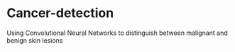 # Cancer-detection
Using Convolutional Neural Networks to distinguish between malignant and benign skin lesions  
